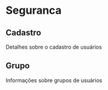 # Seguranca

## Cadastro

Detalhes sobre o cadastro de usuários

## Grupo

Informações sobre grupos de usuários

